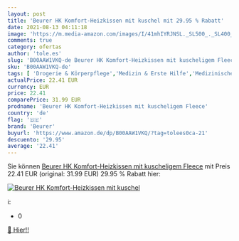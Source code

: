 ```yaml
---
layout: post
title: 'Beurer HK Komfort-Heizkissen mit kuschel mit 29.95 % Rabatt'
date: 2021-08-13 04:11:18
image: 'https://m.media-amazon.com/images/I/41mhIYRJNSL._SL500_._SL400_.jpg'
comments: true
category: ofertas
author: 'tole.es'
slug: 'B00AAW1VKQ-de Beurer HK Komfort-Heizkissen mit kuscheligem Fleece'
sku: 'B00AAW1VKQ-de'
tags: [ 'Drogerie & Körperpflege','Medizin & Erste Hilfe','Medizinische Geräte & Verbrauchsmaterialien','Wärme- & Kältetherapie zur Behandlung von Schmerzen & Fieber','Wärmepads zur Behandlung von Schmerzen & Fieber','beurer', ]
actualPrice: 22.41 EUR
currency: EUR
price: 22.41
comparePrice: 31.99 EUR
prodname: 'Beurer HK Komfort-Heizkissen mit kuscheligem Fleece'
country: 'de'
flag: '🇩🇪'
brand: 'Beurer'
buyurl: 'https://www.amazon.de/dp/B00AAW1VKQ/?tag=tolees0ca-21'
descuento: '29.95'
average: '22.41'
---
```


Sie können [Beurer HK Komfort-Heizkissen mit kuscheligem Fleece](https://www.amazon.de/dp/B00AAW1VKQ/?tag=tolees0ca-21) mit Preis 22.41 EUR (original: 31.99 EUR) 29.95 % Rabatt hier:

[![Beurer HK Komfort-Heizkissen mit kuschel](https://m.media-amazon.com/images/I/41mhIYRJNSL._SL500_._SL400_.jpg)](https://www.amazon.de/dp/B00AAW1VKQ/?tag=tolees0ca-21)

ℹ️:

- 0

[🛒 Hier!!](https://www.amazon.de/dp/B00AAW1VKQ/?tag=tolees0ca-21)
